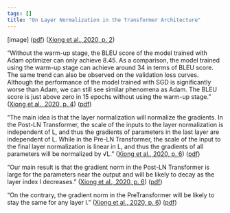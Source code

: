 ```yaml
---
tags: []
title: "On Layer Normalization in the Transformer Architecture"
---
```


[image] ([pdf](zotero://open-pdf/library/items/SA5JS6UC?page=2&annotation=FCEUGMLG))
([Xiong et al., 2020, p. 2](zotero://select/library/items/AT8YZXRF))

“Without the warm-up stage, the BLEU score of the model trained with Adam optimizer can only achieve 8.45. As a comparison, the model trained using the warm-up stage can achieve around 34 in terms of BLEU score. The same trend can also be observed on the validation loss curves. Although the performance of the model trained with SGD is significantly worse than Adam, we can still see similar phenomena as Adam. The BLEU score is just above zero in 15 epochs without using the warm-up stage.” ([Xiong et al., 2020, p. 4](zotero://select/library/items/AT8YZXRF)) ([pdf](zotero://open-pdf/library/items/SA5JS6UC?page=4&annotation=T8ZNRANV))

“The main idea is that the layer normalization will normalize the gradients. In the Post-LN Transformer, the scale of the inputs to the layer normalization is independent of L, and thus the gradients of parameters in the last layer are independent of L. While in the Pre-LN Transformer, the scale of the input to the final layer normalization is linear in L, and thus the gradients of all parameters will be normalized by √L.” ([Xiong et al., 2020, p. 6](zotero://select/library/items/AT8YZXRF)) ([pdf](zotero://open-pdf/library/items/SA5JS6UC?page=6&annotation=B5IEP333))

“Our main result is that the gradient norm in the Post-LN Transformer is large for the parameters near the output and will be likely to decay as the layer index l decreases.” ([Xiong et al., 2020, p. 6](zotero://select/library/items/AT8YZXRF)) ([pdf](zotero://open-pdf/library/items/SA5JS6UC?page=6&annotation=X9STA3M4))

“On the contrary, the gradient norm in the PreTransformer will be likely to stay the same for any layer l.” ([Xiong et al., 2020, p. 6](zotero://select/library/items/AT8YZXRF)) ([pdf](zotero://open-pdf/library/items/SA5JS6UC?page=6&annotation=85HAFIE4))